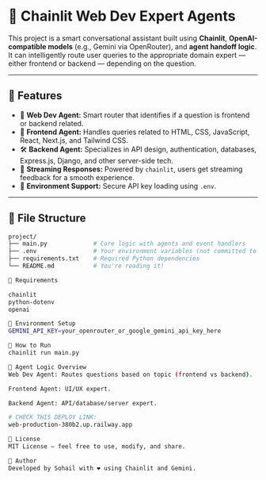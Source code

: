 # 🤖 Chainlit Web Dev Expert Agents

This project is a smart conversational assistant built using **Chainlit**, **OpenAI-compatible models** (e.g., Gemini via OpenRouter), and **agent handoff logic**. It can intelligently route user queries to the appropriate domain expert — either frontend or backend — depending on the question.

---

## 🚀 Features

- 🧠 **Web Dev Agent:** Smart router that identifies if a question is frontend or backend related.
- 🎨 **Frontend Agent:** Handles queries related to HTML, CSS, JavaScript, React, Next.js, and Tailwind CSS.
- 🛠️ **Backend Agent:** Specializes in API design, authentication, databases, Express.js, Django, and other server-side tech.
- 🔄 **Streaming Responses:** Powered by `chainlit`, users get streaming feedback for a smooth experience.
- 🔐 **Environment Support:** Secure API key loading using `.env`.

---

## 📁 File Structure

```bash
project/
├── main.py             # Core logic with agents and event handlers
├── .env                # Your environment variables (not committed to Git)
├── requirements.txt    # Required Python dependencies
└── README.md           # You're reading it!

🧩 Requirements

chainlit
python-dotenv
openai

🔑 Environment Setup
GEMINI_API_KEY=your_openrouter_or_google_gemini_api_key_here

🧪 How to Run
chainlit run main.py

🤝 Agent Logic Overview
Web Dev Agent: Routes questions based on topic (frontend vs backend).

Frontend Agent: UI/UX expert.

Backend Agent: API/database/server expert.

# CHECK THIS DEPLOY LINK:
web-production-380b2.up.railway.app

📜 License
MIT License — feel free to use, modify, and share.

👤 Author
Developed by Sohail with ❤️ using Chainlit and Gemini.


